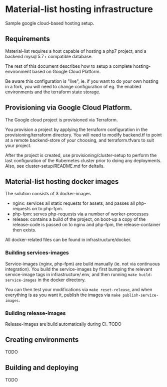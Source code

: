 # Material-list hosting infrastructure
Sample google cloud-based hosting setup.


## Requirements
Material-list requires a host capable of hosting a php7 project, and a backend mysql 5.7+ compatible database.

The rest of this document describes how to setup a complete hosting-environment based on Google Cloud Platform.

Be aware this configuration is "live", ie. if you want to do your own hosting in a fork, you will need to change configuration of eg. the enabled environments and the terraform state storage.

## Provisioning via Google Cloud Platform.
The Google cloud project is provisioned via Terraform.

You provision a project by applying the terraform configuration in the provisioning/terraform directory. You will need to modify backend.tf to point at a remote backend-store of your choosing, and terraform.tfvars to suit your project.

After the project is created, use provisioning/cluster-setup to perform the last configuration of the Kubernetes cluster prior to doing any deployments. Also, see cluster-setup/README.md for deltails.

## Material-list hosting docker images
The solution consists of 3 docker-images
* nginx: services all static requests for assets, and passes all php-requests on to php-fpm.
* php-fpm: serves php-requests via a number of worker-processes
* release: contains a build of the project, on boot-up a copy of the release-code is passed on to nginx and php-fpm, the release-container then exists.

All docker-related files can be found in infrastructure/docker.

### Building services-images
Service-images (nginx, php-fpm) are build manually (ie. not via continuous integration). You build the service-images by first bumping the relevant service-image tags in infrastructure/.env, and then running `make build-service-images` in the docker directory.

You can then test your modifications via `make reset-release`, and when everything is as you want it, publish the images via `make publish-service-images`.

### Building release-images
Release-images are build automatically during CI.
TODO

## Creating environments
TODO

## Building and deploying
TODO

